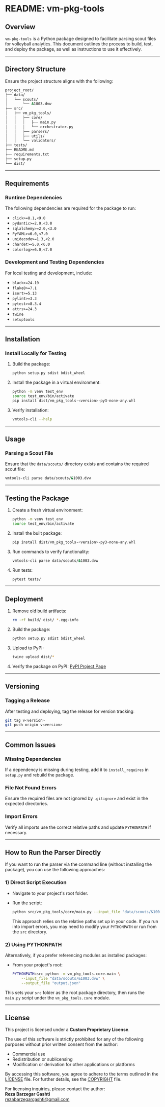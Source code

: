 # README: vm-pkg-tools

## Overview

`vm-pkg-tools` is a Python package designed to facilitate parsing scout files for volleyball analytics. This document outlines the process to build, test, and deploy the package, as well as instructions to use it effectively.

---

## Directory Structure

Ensure the project structure aligns with the following:

```bash
project_root/
├── data/
│   └── scouts/
│       └── &1003.dvw
├── src/
│   ├── vm_pkg_tools/
│   │   ├── core/
│   │   │   ├── main.py
│   │   │   └── orchestrator.py
│   │   ├── parsers/
│   │   ├── utils/
│   │   └── validators/
├── tests/
├── README.md
├── requirements.txt
├── setup.py
└── dist/
```

---

## Requirements

### Runtime Dependencies

The following dependencies are required for the package to run:

- `click>=8.1,<9.0`
- `pydantic>=2.0,<3.0`
- `sqlalchemy>=2.0,<3.0`
- `PyYAML>=6.0,<7.0`
- `unidecode>=1.3,<2.0`
- `chardet>=5.0,<6.0`
- `colorlog>=6.0,<7.0`

### Development and Testing Dependencies

For local testing and development, include:

- `black>=24.10`
- `flake8>=7.1`
- `isort>=5.13`
- `pylint>=3.3`
- `pytest>=8.3.4`
- `attrs>=24.3`
- `twine`
- `setuptools`

---

## Installation

### Install Locally for Testing

1. Build the package:

   ```bash
   python setup.py sdist bdist_wheel
   ```

2. Install the package in a virtual environment:

   ```bash
   python -m venv test_env
   source test_env/bin/activate
   pip install dist/vm_pkg_tools-<version>-py3-none-any.whl
   ```

3. Verify installation:

   ```bash
   vmtools-cli --help
   ```

---

## Usage

### Parsing a Scout File

Ensure that the `data/scouts/` directory exists and contains the required scout file:

```bash
vmtools-cli parse data/scouts/&1003.dvw
```

---

## Testing the Package

1. Create a fresh virtual environment:

   ```bash
   python -m venv test_env
   source test_env/bin/activate
   ```

2. Install the built package:

   ```bash
   pip install dist/vm_pkg_tools-<version>-py3-none-any.whl
   ```

3. Run commands to verify functionality:

   ```bash
   vmtools-cli parse data/scouts/&1003.dvw
   ```

4. Run tests:

   ```bash
   pytest tests/
   ```

---

## Deployment

1. Remove old build artifacts:

   ```bash
   rm -rf build/ dist/ *.egg-info
   ```

2. Build the package:

   ```bash
   python setup.py sdist bdist_wheel
   ```

3. Upload to PyPI:

   ```bash
   twine upload dist/*
   ```

4. Verify the package on PyPI:
   [PyPI Project Page](https://pypi.org/project/vm-pkg-tools/)

---

## Versioning

### Tagging a Release

After testing and deploying, tag the release for version tracking:

```bash
git tag v<version>
git push origin v<version>
```

---

## Common Issues

### Missing Dependencies

If a dependency is missing during testing, add it to `install_requires` in `setup.py` and rebuild the package.

### File Not Found Errors

Ensure the required files are not ignored by `.gitignore` and exist in the expected directories.

### Import Errors

Verify all imports use the correct relative paths and update `PYTHONPATH` if necessary.

---

## How to Run the Parser Directly

If you want to run the parser via the command line (without installing the package), you can use the following approaches:

### 1) Direct Script Execution

- Navigate to your project's root folder.

- Run the script:

  ```bash
  python src/vm_pkg_tools/core/main.py --input_file "data/scouts/&1003.dvw" --output_file "output.json"
  ```

  This approach relies on the relative paths set up in your code. If you run into import errors, you may need to modify your `PYTHONPATH` or run from the `src` directory.

### 2) Using PYTHONPATH

Alternatively, if you prefer referencing modules as installed packages:

- From your project's root:

  ```bash
  PYTHONPATH=src python -m vm_pkg_tools.core.main \
      --input_file "data/scouts/&1003.dvw" \
      --output_file "output.json"
  ```

This sets your `src` folder as the root package directory, then runs the `main.py` script under the `vm_pkg_tools.core` module.

---

## License

This project is licensed under a **Custom Proprietary License**.

The use of this software is strictly prohibited for any of the following purposes without prior written consent from the author:

- Commercial use
- Redistribution or sublicensing
- Modification or derivation for other applications or platforms

By accessing this software, you agree to adhere to the terms outlined in the [LICENSE](LICENSE) file. For further details, see the [COPYRIGHT](COPYRIGHT) file.

For licensing inquiries, please contact the author:  
**Reza Barzegar Gashti**  
[rezabarzegargashti@gmail.com](mailto:rezabarzegargashti@gmail.com)
